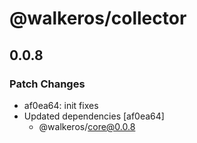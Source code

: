 # @walkeros/collector

## 0.0.8

### Patch Changes

- af0ea64: init fixes
- Updated dependencies [af0ea64]
  - @walkeros/core@0.0.8
